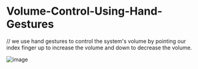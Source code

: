 # Volume-Control-Using-Hand-Gestures


// we use hand gestures to control the system's volume by pointing our index finger up to increase the volume and down to decrease the volume.

![image](https://github.com/Alssymathews/Volume-Control-Using-Hand-Gestures/assets/127756589/f421ec20-dc7b-4136-a486-f65ec05b22aa)
